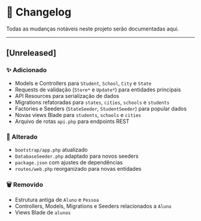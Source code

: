 # 📓 Changelog

Todas as mudanças notáveis neste projeto serão documentadas aqui.

---

## [Unreleased]

### ✨ Adicionado
- Models e Controllers para `Student`, `School`, `City` e `State`
- Requests de validação (`Store*` e `Update*`) para entidades principais
- API Resources para serialização de dados
- Migrations refatoradas para `states`, `cities`, `schools` e `students`
- Factories e Seeders (`StateSeeder`, `StudentSeeder`) para popular dados
- Novas views Blade para `students`, `schools` e `cities`
- Arquivo de rotas `api.php` para endpoints REST

### 🔧 Alterado
- `bootstrap/app.php` atualizado
- `DatabaseSeeder.php` adaptado para novos seeders
- `package.json` com ajustes de dependências
- `routes/web.php` reorganizado para novas entidades

### 🗑 Removido
- Estrutura antiga de `Aluno` e `Pessoa`
- Controllers, Models, Migrations e Seeders relacionados a `Aluno`
- Views Blade de `alunos`

